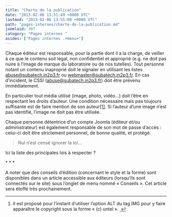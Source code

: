 ```yaml
---
title: "Charte de la publication"
date: "2013-02-06 13:51:49 +0000 UTC"
lastmod: "2013-02-06 13:55:08 +0000 UTC"
path: "pages-internes/charte-de-la-publication.md"
joomlaid: 307
category: "Pages internes "
asides: ["Pages internes .+menu+"]
---
```

Chaque éditeur est responsable, pour la partie dont il a la charge, de veiller à ce que le contenu soit légal, non confidentiel et approprié (e.g. ne doit pas nuire à l’image de marque du laboratoire ou de nos tutelles). Tout personne notant un contenu inaproprié doit le signaler en utilisant les listes abuse@subatech.in2p3.fr ou webmaster@subatech.in2p3.fr. En cas d’incident, le CSSI (abuse@subatech.in2p3.fr) doit être prévenu immédiatement.

En particulier tout média utilisé (image, photo, vidéo…) doit l’être en respectant les droits d’auteur. Une condition nécessaire mais pas toujours suffisante est de faire mention de son auteur[\[1\]](#fn:1 "see footnote"). Si l’auteur d’une image n’est pas identifié, l’image ne doit pas être utilisée.

Chaque personne détentrice d’un compte Joomla (éditeur et/ou administrateur) est également responsable de son mot de passe d’accès : celui-ci doit être strictement personnel, de bonne qualité, et protégé.

> Nul n’est censé ignorer la loi…

Ici la liste des principales lois à respecter ?

\* \* \*

A noter que des conseils d’édition (concernant le style et la forme) sont disponibles dans un article accessible aux éditeurs (lorsqu’ils sont connectés sur le site) sous l’onglet de menu nommé « Conseils ». Cet article sera étoffé très prochainement.

* * *

1.  Il est proposé pour l’instant d’utiliser l’option ALT du tag IMG pour y faire apparaître le copyright sous la forme « (c) untel ». [ ↩](#fnref:1 "return to article")
